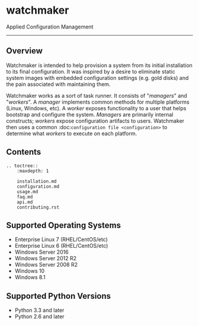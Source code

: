 # watchmaker

Applied Configuration Management

--------------

## Overview

Watchmaker is intended to help provision a system from its initial installation
to its final configuration. It was inspired by a desire to eliminate static
system images with embedded configuration settings (e.g. gold disks) and the
pain associated with maintaining them.

Watchmaker works as a sort of task runner. It consists of "_managers_" and
"_workers_". A _manager_ implements common methods for multiple platforms
(Linux, Windows, etc). A _worker_ exposes functionality to a user that helps
bootstrap and configure the system. _Managers_ are primarily internal
constructs; _workers_ expose configuration artifacts to users. Watchmaker then
uses a common :doc:`configuration file <configuration>` to determine what
 _workers_ to execute on each platform.

## Contents

```eval_rst
.. toctree::
    :maxdepth: 1

    installation.md
    configuration.md
    usage.md
    faq.md
    api.md
    contributing.rst
```

## Supported Operating Systems

*   Enterprise Linux 7 (RHEL/CentOS/etc)
*   Enterprise Linux 6 (RHEL/CentOS/etc)
*   Windows Server 2016
*   Windows Server 2012 R2
*   Windows Server 2008 R2
*   Windows 10
*   Windows 8.1

## Supported Python Versions

*   Python 3.3 and later
*   Python 2.6 and later

